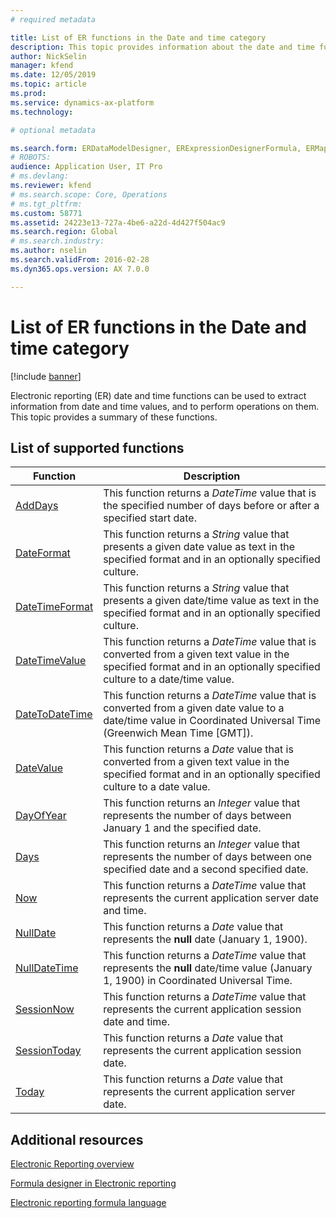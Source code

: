 ```yaml
---
# required metadata

title: List of ER functions in the Date and time category
description: This topic provides information about the date and time functions that are supported in Electronic reporting (ER).
author: NickSelin
manager: kfend
ms.date: 12/05/2019
ms.topic: article
ms.prod: 
ms.service: dynamics-ax-platform
ms.technology: 

# optional metadata

ms.search.form: ERDataModelDesigner, ERExpressionDesignerFormula, ERMappedFormatDesigner, ERModelMappingDesigner
# ROBOTS: 
audience: Application User, IT Pro
# ms.devlang: 
ms.reviewer: kfend
# ms.search.scope: Core, Operations
# ms.tgt_pltfrm: 
ms.custom: 58771
ms.assetid: 24223e13-727a-4be6-a22d-4d427f504ac9
ms.search.region: Global
# ms.search.industry: 
ms.author: nselin
ms.search.validFrom: 2016-02-28
ms.dyn365.ops.version: AX 7.0.0

---
```


# List of ER functions in the Date and time category

[!include [banner](../includes/banner.md)]

Electronic reporting (ER) date and time functions can be used to extract information from date and time values, and to perform operations on them. This topic provides a summary of these functions.

## List of supported functions

| Function | Description |
|----------|-------------|
| [AddDays](er-functions-datetime-adddays.md) | This function returns a *DateTime* value that is the specified number of days before or after a specified start date. |
| [DateFormat](er-functions-datetime-dateformat.md) | This function returns a *String* value that presents a given date value as text in the specified format and in an optionally specified culture. |
| [DateTimeFormat](er-functions-datetime-datetimeformat.md) | This function returns a *String* value that presents a given date/time value as text in the specified format and in an optionally specified culture. |
| [DateTimeValue](er-functions-datetime-datetimevalue.md) | This function returns a *DateTime* value that is converted from a given text value in the specified format and in an optionally specified culture to a date/time value. |
| [DateToDateTime](er-functions-datetime-datetodatetime.md) | This function returns a *DateTime* value that is converted from a given date value to a date/time value in Coordinated Universal Time (Greenwich Mean Time \[GMT\]). |
| [DateValue](er-functions-datetime-datevalue.md) | This function returns a *Date* value that is converted from a given text value in the specified format and in an optionally specified culture to a date value. |
| [DayOfYear](er-functions-datetime-dayofyear.md) | This function returns an *Integer* value that represents the number of days between January 1 and the specified date. |
| [Days](er-functions-datetime-days.md) | This function returns an *Integer* value that represents the number of days between one specified date and a second specified date. |
| [Now](er-functions-datetime-now.md) | This function returns a *DateTime* value that represents the current application server date and time. |
| [NullDate](er-functions-datetime-nulldate.md) | This function returns a *Date* value that represents the **null** date (January 1, 1900). |
| [NullDateTime](er-functions-datetime-nulldatetime.md) | This function returns a *DateTime* value that represents the **null** date/time value (January 1, 1900) in Coordinated Universal Time. |
| [SessionNow](er-functions-datetime-sessionnow.md) | This function returns a *DateTime* value that represents the current application session date and time. |
| [SessionToday](er-functions-datetime-sessiontoday.md) | This function returns a *Date* value that represents the current application session date. |
| [Today](er-functions-datetime-today.md) | This function returns a *Date* value that represents the current application server date. |

## Additional resources

[Electronic Reporting overview](general-electronic-reporting.md)

[Formula designer in Electronic reporting](general-electronic-reporting-formula-designer.md)

[Electronic reporting formula language](er-formula-language.md)
